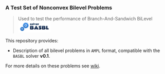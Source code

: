 ### A Test Set of Nonconvex Bilevel Problems 

> Used to test the performance of Branch-And-Sandwich BiLevel
<a href="https://github.com/basblsolver/manual/wiki"><img src="https://github.com/basblsolver/manual/blob/master/images/BASBL-logo-landscape.png" width="100"></a>

This repository provides:
* Description of all bilevel problems in `AMPL` format, compatible with the `BASBL` solver __v0.1__.

For more details on these problems see [wiki](https://github.com/basblsolver/test-problems/wiki).
